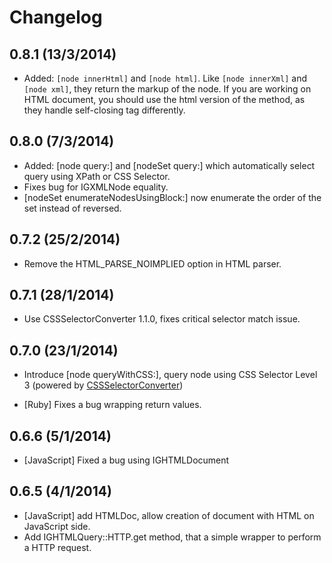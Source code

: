 Changelog
=========
0.8.1 (13/3/2014)
-----------------

* Added: ``[node innerHtml]`` and ``[node html]``. Like ``[node innerXml]`` and ``[node xml]``, they return the markup of the node. If you are working on HTML document, you should use the html version of the method, as they handle self-closing tag differently.  

0.8.0 (7/3/2014)
-----------------
* Added: [node query:] and [nodeSet query:] which automatically select query using XPath or CSS Selector.
* Fixes bug for IGXMLNode equality.
* [nodeSet enumerateNodesUsingBlock:] now enumerate the order of the set instead of reversed.

0.7.2 (25/2/2014)
-----------------
* Remove the HTML_PARSE_NOIMPLIED option in HTML parser.

0.7.1 (28/1/2014)
-----------------
* Use CSSSelectorConverter 1.1.0, fixes critical selector match issue.

0.7.0 (23/1/2014)
-----------------
+ Introduce [node queryWithCSS:], query node using CSS Selector Level 3 (powered by [CSSSelectorConverter](https://github.com/siuying/CSSSelectorConverter))
- [Ruby] Fixes a bug wrapping return values.

0.6.6 (5/1/2014)
----------------
- [JavaScript] Fixed a bug using IGHTMLDocument

0.6.5 (4/1/2014)
----------------
+ [JavaScript] add HTMLDoc, allow creation of document with HTML on JavaScript side.
+ Add IGHTMLQuery::HTTP.get method, that a simple wrapper to perform a HTTP request.